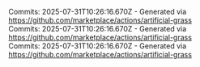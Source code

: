 Commits: 2025-07-31T10:26:16.670Z - Generated via https://github.com/marketplace/actions/artificial-grass
<br>
Commits: 2025-07-31T10:26:16.670Z - Generated via https://github.com/marketplace/actions/artificial-grass
<br>
Commits: 2025-07-31T10:26:16.670Z - Generated via https://github.com/marketplace/actions/artificial-grass
<br>
